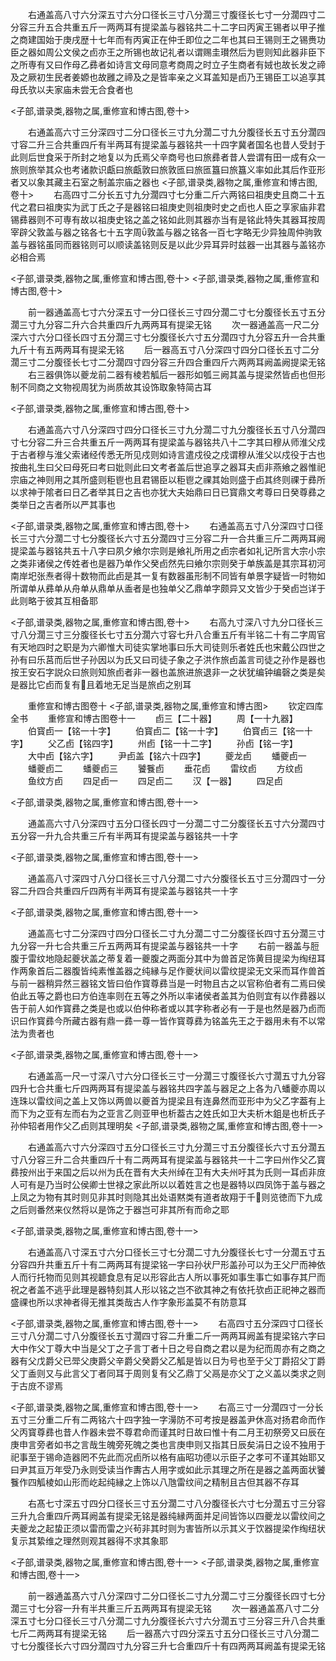 <!-- { "loadSidebar": true } -->
　　右通盖高八寸六分深五寸六分口径长三寸八分濶三寸腹径长七寸一分濶四寸二分容三升五合共重五斤一两两耳有提梁盖与器铭共二十二字曰丙寅王锡者以甲子推之商建国始于庚戌歴十七年而有丙寅正在仲壬即位之二年也其曰王锡则王之锡赉功臣之器如周公文侯之卣亦王之所锡也故记礼者以谓赐圭瓉然后为鬯则知此器非臣下之所専有又曰作母乙彞者如诗言文母同意考商周之时立子生商者有娀也故长发之禘及之厥初生民者姜嫄也故雝之禘及之是皆率亲之义耳盖知是卣乃王锡臣工以追享其母氏欤以夫家庙未尝无合食者也

<子部,谱录类,器物之属,重修宣和博古图,卷十>

　　右通盖高六寸三分深四寸二分口径长三寸九分濶二寸九分腹径长五寸五分濶四寸容二升三合共重四斤有半两耳有提梁盖与器铭共一十四字冀者国名也昔人受封于此则后世食采于所封之地复以为氏焉父辛商号也曰旅彞者昔人尝谓有田一成有众一旅则旅举其众也考诸款识甗曰旅甗敦曰旅敦匜曰旅匜簋曰旅簋义率如此其后作亚形者又以象其藏主石室之制盖宗庙之器也
<子部,谱录类,器物之属,重修宣和博古图,卷十>
　　右高四寸二分长五寸九分濶四寸七分重二斤六两铭曰祖庚史且商二十五代之君曰祖庚实为武丁氏之子是器铭曰祖庚史则祖庚时史之卣也人臣之享家庙非君锡彞器则不可専有故以祖庚史铭之盖之铭如此则其器亦当有是铭此特失其器耳按周宰辟父敦盖与器之铭各七十五字周敦盖与器之铭各一百七字略无少异独周仲驹敦盖与器铭虽同而器铭则可以顺读盖铭则反是以此少异耳异时兹器一出其器与盖铭亦必相合焉

<子部,谱录类,器物之属,重修宣和博古图,卷十>
<子部,谱录类,器物之属,重修宣和博古图,卷十>

　　前一器通盖高七寸六分深五寸一分口径长三寸四分濶二寸七分腹径长五寸五分濶三寸九分容二升六合共重四斤九两两耳有提梁无铭
　　次一器通盖高一尺二分深六寸六分口径长四寸五分濶三寸七分腹径长六寸五分濶四寸九分容五升一合共重九斤十有五两两耳有提梁无铭
　　后一器高五寸八分深四寸四分口径长五寸二分濶三寸二分腹径长七寸二分濶四寸四分容三升四合重四斤六两两耳阙盖阙提梁无铭
　　右三器俱饰以夔龙前二器有棱若觚后一器形如瓠三阙其盖与提梁然皆卣也但形制不同商之文物视周犹为尚质故其设饰取象特简古耳

<子部,谱录类,器物之属,重修宣和博古图,卷十>

　　右通盖高六寸八分深四寸四分口径长三寸九分濶二寸九分腹径长五寸八分濶四寸七分容二升三合共重五斤一两两耳有提梁盖与器铭共八十二字其曰穆从师淮父戍于古者穆与淮父索诸经传悉无所见戍则如诗言遣戍役之戍谓穆从淮父以戍役于古也按曲礼生曰父曰母死曰考曰妣则此曰文考者盖后世追享之器耳夫卣非燕飨之器惟祀宗庙之神则用之其所盛则秬鬯也且君锡臣以秬鬯之祼其始则盛于卣其终则祼于彞所以求神于隂者曰日乙者举其日之吉也亦犹大夫始鼎曰日已寳鼎文考尊曰日癸尊彞之类举日之吉者所以严其事也

<子部,谱录类,器物之属,重修宣和博古图,卷十>
　　右通盖高五寸八分深四寸口径长三寸六分濶二寸七分腹径长六寸五分濶四寸三分容二升一合共重三斤二两两耳阙提梁盖与器铭共五十八字曰夙夕飨尔宗则是飨礼所用之卣宗者如礼记所言大宗小宗之类非诸侯之传姓者也是器乃单作父癸卣然先曰飨尔宗则癸于单族盖是其宗耳初河南岸圯张焘者得十数物而此卣是其一复有数器虽形制不同皆有单景字疑皆一时物如所谓单从彞单从舟单从鼎单从盉者是也独单父乙鼎单字颇异又文皆少于癸卣岂详于此则略于彼其互相备耶

<子部,谱录类,器物之属,重修宣和博古图,卷十>
　　右高九寸深八寸九分口径长三寸八分濶三寸三分腹径长七寸五分濶六寸容七升八合重五斤有半铭二十有二字周官有天地四时之职是为六卿惟大司徒实掌地事曰乐大司徒则乐者姓氏也宋戴公四世之孙有曰乐莒而后世子孙因以为氏又曰司徒子象之子洪作旅卣盖言司徒之孙作是器也按王安石字説众曰旅则知旅卣者非一器也盖旅进旅退非一之状犹编钟编磬之类是矣是器比它卣而复有且着地无足当是旅卣之别耳

　　重修宣和博古图卷十
<子部,谱录类,器物之属,重修宣和博古图>
　　钦定四库全书
　　重修宣和博古图卷十一
　　卣三【二十器】
　　周【一十九器】
　　伯寳卣一【铭一十字】
　　伯寳卣二【铭一十字】
　　伯寳卣三【铭一十字】
　　父乙卣【铭四字】
　　州卣【铭一十二字】
　　孙卣【铭一字】
　　大中卣【铭六字】
　　尹卣盖【铭六十四字】
　　夔龙卣
　　蟠夔卣一
　　蟠夔卣二
　　蟠夔卣三
　　饕餮卣
　　垂花卣
　　雷纹卣
　　方纹卣
　　鱼纹方卣
　　四足卣一
　　四足卣二
　　汉【一器】
　　四足卣

<子部,谱录类,器物之属,重修宣和博古图,卷十一>

　　通盖高六寸八分深四寸五分口径长四寸一分濶二寸二分腹径长五寸六分濶四寸五分容一升九合共重三斤有半两耳有提梁盖与器铭共一十字

<子部,谱录类,器物之属,重修宣和博古图,卷十一>

　　通盖高八寸深四寸八分口径长三寸八分濶二寸六分腹径长五寸三分濶四寸一分容二升四合共重四斤四两有半两耳有提梁盖与器铭共一十字

<子部,谱录类,器物之属,重修宣和博古图,卷十一>

　　通盖高七寸二分深四寸四分口径长二寸九分濶二寸二分腹径长四寸五分濶三寸九分容一升七合共重三斤五两两耳有提梁盖与器铭共一十字
　　右前一器盖与脰腹于雷纹地隐起夔状盖之蒂复着一夔腹之两面分其中为兽首足饰黄目提梁为绹纽耳作两象首后二器腹皆纯素惟盖器之纯縁与足作夔状间以雷纹提梁无文采而耳作兽首与前一器稍异然三器铭文皆曰伯作寳尊彞当是一时物且古之以官称伯者有二焉曰侯伯此五等之爵也曰方伯连率则在五等之外所以率诸侯者盖其为伯则宜有以作彞器以告于前人如作寳彞之类是也或以伯仲称者或以其字称者必有一于是也然是器乃卣而识曰作寳彞今所藏古器有鼎一彞一尊一皆作寳尊彞为铭盖先王之于器用未有不以常法为贵者也

<子部,谱录类,器物之属,重修宣和博古图,卷十一>

　　右通盖高一尺一寸深八寸六分口径长三寸一分濶三寸腹径长六寸濶五寸九分容四升七合共重七斤四两两耳有提梁盖与器铭共四字盖与器足之上各为八蟠夔亦周以连珠以雷纹间之盖上又饰以两兽以夔首为提梁且有连鼻然而亚形中为父乙字葢有上而下为之亚有左而右为之亚言乙则亚甲也析葢古之姓氏如卫大夫析木鉏是也析氏子孙仲轺者用作父乙卣则其理明矣
<子部,谱录类,器物之属,重修宣和博古图,卷十一>

　　右通盖高六寸六分深四寸五分口径长三寸九分濶三寸五分腹径长六寸五分濶五寸八分容三升二合共重四斤十有二两两耳有提梁盖与器铭共一十二字曰州作父乙寳彞按州出于来国之后以州为氏在晋有大夫州绰在卫有大夫州吁其为氏则一耳卣非庻人可有是乃当时公侯卿士世禄之家此所以以着姓言之也是器特以四凤饰于盖与器之上凤之为物有其时则见非其时则隐其出处语黙类有道者故翔于千则览徳而下九成之后则番然来仪然将以是饰之于器岂可非其所有而命之耶

<子部,谱录类,器物之属,重修宣和博古图,卷十一>

　　右通盖高八寸深五寸六分口径长三寸七分濶二寸九分腹径长七寸一分濶五寸五分容四升共重五斤十有二两两耳有提梁铭一字曰孙状尸形盖孙可以为王父尸而神依人而行托物而见则其视聼食息有足以形容此古人所以事死如事生事亡如事存其尸而祝之者盖不逃乎此理是器特刻其人形以铭之岂不欲其神之有依托欤卣正祀神之器而盛祼也所以求神者得无推其类哉古人作字象形盖莫不有防意耳

<子部,谱录类,器物之属,重修宣和博古图,卷十一>
　　右高四寸五分深四寸口径长三寸八分濶二寸八分腹径长五寸濶四寸容二升重二斤一两两耳阙盖有提梁铭六字曰大中作父丁尊大中当是父丁之子言丁者十日之号自商之君以是为纪而周亦有之商之器有父戊爵父已斝父庚爵父辛爵父癸爵父乙觚是皆以日为号也至于父丁爵招父丁爵父丁盉则又与此言父丁者同耳于周则复有父乙鼎丁父鬲是亦父丁之义盖以类求之则于古庻不谬焉

<子部,谱录类,器物之属,重修宣和博古图,卷十一>
　　右高三寸一分濶四寸一分长五寸三分重二斤有二两铭六十四字独一字澷防不可考按是器盖尹休高对扬君命而作父丙寳尊彞也昔人作器未尝不尊君命而谨其时日故曰惟十有二月王初祭旁又曰辰在庚申言旁者如书之言哉生魄旁死魄之类也言庚申则又指其日辰矣涓日之设不独用于祀事至于锡命造器罔不先此而况卣所以格有庙昭功德以示臣子之孝可不谨其始耶又曰尹其亘万年受乃永则受读当作夀古人用字或如此示其理之所在是器之盖两面状饕餮作四觚棱如山形而屹起纯縁之上饰以八虺雷纹间之精制且古但其器不存耳

　　右髙七寸深五寸四分口径长三寸五分濶二寸八分腹径长六寸七分濶五寸三分容三升九合重四斤两耳阙盖有提梁无铭是器纯縁两面并足间皆饰以四夔龙以雷纹间之夫夔龙之起蛰正须以雷而雷之兴茍非其时则为害皆所以示其义于饮器提梁作绹纽状复示其絷维之理然则观其器得不求其象耶

<子部,谱录类,器物之属,重修宣和博古图,卷十一>
<子部,谱录类,器物之属,重修宣和博古图,卷十一>

　　前一器通盖髙六寸八分深四寸二分口径长二寸九分濶二寸三分腹径长四寸七分濶三寸七分容一升有半共重三斤五两两耳有提梁无铭
　　次一器通盖髙八寸二分深五寸七分口径长三寸八分濶二寸九分腹径长六寸六分濶五寸三分容三升八合共重七斤二两两耳有提梁无铭
　　后一器髙六寸四分深五寸五分口径长三寸八分濶二寸七分腹径长六寸四分濶四寸九分容三升七合重四斤十有四两两耳阙盖有提梁无铭
